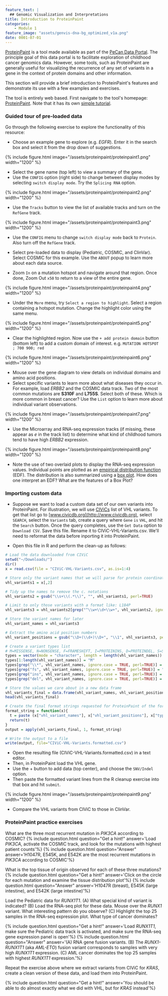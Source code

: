 ```yaml
---
feature_text: |
  ## Genomic Visualization and Interpretations
title: Introduction to ProteinPaint
categories:
    - Module 1
feature_image: "assets/genvis-dna-bg_optimized_v1a.png"
date: 0001-07-01
---
```


[ProteinPaint](https://pecan.stjude.org/proteinpaint) is a tool made available as part of the [PeCan Data Portal](https://pecan.stjude.org/home). The principle goal of this data portal is to facilitate exploration of childhood cancer genomics data. However, some tools, such as ProteinPaint are generally useful for visualizing the recurrence of any set of variants in a gene in the context of protein domains and other information.

This section will provide a brief introduction to ProteinPaint's features and demonstrate its use with a few examples and exercises.

The tool is entirely web based. First navigate to the tool's homepage: [ProteinPaint](https://pecan.stjude.org/proteinpaint). Note that it has its own [simple tutorial](https://docs.google.com/document/d/1JWKq3ScW62GISFGuJvAajXchcRenZ3HAvpaxILeGaw0/edit). 

### Guided tour of pre-loaded data

Go through the following exercise to explore the functionality of this resource:

* Choose an example gene to explore (e.g. *EGFR*). Enter it in the search box and select it from the drop down of suggestions.

{% include figure.html image="/assets/proteinpaint/proteinpaint1.png" width="1200" %}

* Select the gene name (top left) to view a summary of the gene.
* Use the `CONFIG` option (right side) to change between display modes by selecting `switch display mode`. Try the `Splicing RNA` option.

{% include figure.html image="/assets/proteinpaint/proteinpaint2.png" width="1200" %}

* Use the `Tracks` button to view the list of available tracks and turn on the `RefGene` track.

{% include figure.html image="/assets/proteinpaint/proteinpaint3.png" width="1200" %}

* Use the `CONFIG` menu to change `switch display mode` back to `Protein`. Also turn off the `RefGene` track.

* Select pre-loaded data to display (Pediatric, COSMIC, and ClinVar). Select COSMIC for this example. Use the `ABOUT` popup to learn more about each data source.
* Zoom `In` on a mutation hotspot and navigate around that region. Once done, Zoom Out `x50` to return to a view of the entire gene.

{% include figure.html image="/assets/proteinpaint/proteinpaint4.png" width="1200" %}

* Under the `More` menu, try `Select a region to highlight`. Select a region containing a hotspot mutation. Change the highlight color using the same menu.

{% include figure.html image="/assets/proteinpaint/proteinpaint5.png" width="1200" %}

* Clear the highlighted region.  Now use the `+ add protein domain` button (bottom left) to add a custom domain of interest. e.g. `MUTATION HOTSPOT ; 700 900; red`

{% include figure.html image="/assets/proteinpaint/proteinpaint6.png" width="1200" %}

* Mouse over the gene diagram to view details on individual domains and amino acid positions.
* Select specific variants to learn more about what diseases they occur in. For example, load *ERBB2* and the COSMIC data track. Two of the most common mutations are **S310F** and **L755S**. Select both of these. Which is more common in breast cancer? Use the `List` option to learn more about individual variant observations.

{% include figure.html image="/assets/proteinpaint/proteinpaint7.png" width="1200" %}

* Use the Microarray and RNA-seq expression tracks (if missing, these appear as <em>e</em> in the track list) to determine what kind of childhood tumors tend to have high *ERBB2* expression. 

{% include figure.html image="/assets/proteinpaint/proteinpaint8.png" width="1200" %}

* Note the use of two overlaid plots to display the RNA-seq expression values.  Individual points are plotted as an [empirical distribution function](https://en.wikipedia.org/wiki/Empirical_distribution_function) (EDF). The distribution is also summarized using a [box plot](https://en.wikipedia.org/wiki/Box_plot). How does one interpret an EDF? What are the features of a Box Plot?

### Importing custom data

* Suppose we want to load a custom data set of our own variants into ProteinPaint. For illustration, we will use [CIViCs](http://www.civicdb.org) list of VHL variants. To get that list go to [www.civicdb.org](http://www.civicdb.org), select `SEARCH`, select the `Variants` tab, create a query where `Gene` `is` `VHL`, and hit the `Search` button. Once the query completes, use the `Get Data` option to `Download CSV`. Save this file. Rename it to CIViC-VHL-Variants.csv. We'll need to reformat the data before inporting it into ProteinPaint.

* Open this file in R and perform the clean-up as follows:

```R
# Load the data downloaded from CIViC
setwd("~/Downloads/")
dir()
x = read.csv(file = "CIViC-VHL-Variants.csv", as.is=1:4)

# Store only the variant names that we will parse for protein coordinates
vhl_variants1 = x[,2] 

# Tidy up the names to remove the c. notations
vhl_variants2 = gsub("\\s+\\(.*\\)", "", vhl_variants1, perl=TRUE)

# Limit to only those variants with a format like: L184P
vhl_variants3 = vhl_variants2[grep("^\\w+\\d+\\w+", vhl_variants2, ignore.case = TRUE, perl=TRUE)]

# Store the variant names for later
vhl_variant_names = vhl_variants3

# Extract the amino acid position numbers
vhl_variant_positions = gsub("\\D+(\\d+)\\D+", "\\1", vhl_variants3, perl=TRUE)

# Create a variant types list
# M=MISSENSE, N=NONSENSE, F=FRAMESHIFT, I=PROTEININS, D=PROTEINDEL, S=SILENT
types = vector(mode = "character", length = length(vhl_variant_names))
types[1:length(vhl_variant_names)] = "M"
types[grep("\\*", vhl_variant_names, ignore.case = TRUE, perl=TRUE)] = "N"
types[grep("fs", vhl_variant_names, ignore.case = TRUE, perl=TRUE)] = "F"
types[grep("ins", vhl_variant_names, ignore.case = TRUE, perl=TRUE)] = "I"
types[grep("del", vhl_variant_names, ignore.case = TRUE, perl=TRUE)] = "D"

# Store the values we care about in a new data frame
vhl_variants_final = data.frame(vhl_variant_names, vhl_variant_positions, types)
head(vhl_variants_final)

# Create the final format strings requested for ProteinPaint of the form: R200W;200;M
format_string = function(x){
  t = paste (x["vhl_variant_names"], x["vhl_variant_positions"], x["types"], sep = ";")  
  return(t)
}
output = apply(vhl_variants_final, 1, format_string)

# Write the output to a file
write(output, file="CIViC-VHL-Variants.formatted.csv")
```

* Open the resulting file (CIViC-VHL-Variants.formatted.csv) in a text editor. 
* Then, in ProteinPaint load the VHL gene. 
* Use the + button to add data (top center), and choose the `SNV/Indel` option.
* Then paste the formatted variant lines from the R cleanup exercise into that box and hit `submit`. 

{% include figure.html image="/assets/proteinpaint/proteinpaint9.png" width="1200" %}

* Compare the VHL variants from CIViC to those in ClinVar.

### ProteinPaint practice exercises

What are the three most recurrent mutation in *PIK3CA* according to COSMIC?
{% include question.html question="Get a hint!" answer='Load <i>PIK3CA</i>, activate the COSMIC track, and look for the mutations with highest patient counts'%}
{% include question.html question="Answer" answer='H1047R, E545K, and E542K are the most recurrent mutations in <i>PIK3CA</i> according to COSMIC'%}

What is the top tissue of origin observed for each of these three mutations?
{% include question.html question="Get a hint!" answer='Click on the circle for each mutation and examine the tissue distribution plot'%}
{% include question.html question="Answer" answer='H1047R (breast), E545K (large intestine), and E542K (large intestine)'%}

Load the Pediatric data for *RUNX1T1*. (A) What special kind of variant is indicated? (B) Load the RNA-seq plot for these data. Mouse over the *RUNX1* variant. What interesting pattern do you observe? (C) Highlight the top 25 samples in the RNA-seq expression plot. What type of cancer dominates?

{% include question.html question="Get a hint!" answer='Load <i>RUNX1T1</i>, make sure the Pediatric data track is activated, and make sure the RNA-seq gene expression panel is open'%}
{% include question.html question="Answer" answer='(A) RNA gene fusion variants. (B) The <i>RUNX1-RUNX1T1</i> (aka <i>AML-ETO</i>) fusion variant corresponds to samples with very high <i>RUNX1T1</i> expression. (C) AML cancer dominates the top 25 samples with highest <i>RUNX1T1</i> expression.'%}

Repeat the exercise above where we extract variants from CIViC for *KRAS*, create a clean version of these data, and load them into ProteinPaint.

{% include question.html question="Get a hint!" answer='You should be able to do almost exactly what we did with VHL, but for <i>KRAS</i> instead'%}

